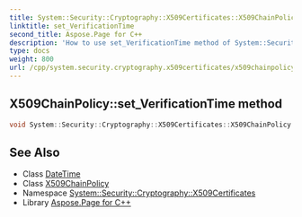 ```yaml
---
title: System::Security::Cryptography::X509Certificates::X509ChainPolicy::set_VerificationTime method
linktitle: set_VerificationTime
second_title: Aspose.Page for C++
description: 'How to use set_VerificationTime method of System::Security::Cryptography::X509Certificates::X509ChainPolicy class in C++.'
type: docs
weight: 800
url: /cpp/system.security.cryptography.x509certificates/x509chainpolicy/set_verificationtime/
---
```

## X509ChainPolicy::set_VerificationTime method




```cpp
void System::Security::Cryptography::X509Certificates::X509ChainPolicy::set_VerificationTime(DateTime value)
```

## See Also

* Class [DateTime](../../../system/datetime/)
* Class [X509ChainPolicy](../)
* Namespace [System::Security::Cryptography::X509Certificates](../../)
* Library [Aspose.Page for C++](../../../)
